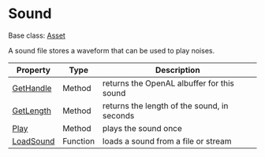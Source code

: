 # Sound

Base class: [Asset](Asset.md)

A sound file stores a waveform that can be used to play noises.

| Property | Type | Description |
|---|---|---|
| [GetHandle](#sound:handle) | Method | returns the OpenAL albuffer for this sound |
| [GetLength](#sound:length) | Method | returns the length of the sound, in seconds |
| [Play](#sound:play) | Method | plays the sound once |
| [LoadSound](#loadsound) | Function | loads a sound from a file or stream |
